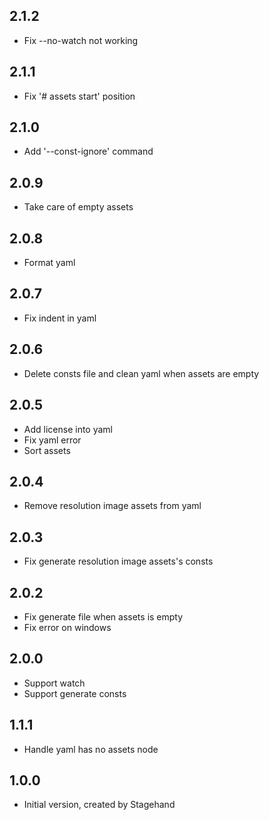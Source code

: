 ## 2.1.2

* Fix --no-watch not working
  
## 2.1.1

* Fix '# assets start' position

## 2.1.0

* Add '--const-ignore' command

## 2.0.9

* Take care of empty assets

## 2.0.8

* Format yaml

## 2.0.7

* Fix indent in yaml

## 2.0.6

* Delete consts file and clean yaml when assets are empty

## 2.0.5

* Add license into yaml
* Fix yaml error
* Sort assets

## 2.0.4

* Remove resolution image assets from yaml

## 2.0.3

* Fix generate resolution image assets's consts

## 2.0.2

* Fix generate file when assets is empty
* Fix error on windows

## 2.0.0

* Support watch
* Support generate consts

## 1.1.1

* Handle yaml has no assets node

## 1.0.0

* Initial version, created by Stagehand
